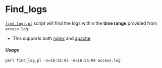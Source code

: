 # Find_logs

[`find_logs.pl`](https://github.com/kodelint/find_logs/blob/master/find_logs.pl) script will find the logs within the **time range** provided from `access.log`.

- This supports both [nginx](http://nginx.com/) and [apache](https://github.com/apache/httpd)

#### _Usage_

```:perl
perl find_log.pl -s=16:55:03 -e=16:55:04 access.log
```
